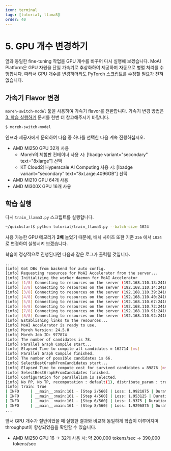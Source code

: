 ```yaml
---
icon: terminal
tags: [tutorial, llama3]
order: 40
---
```


# 5. GPU 개수 변경하기

앞과 동일한 fine-tuning 작업을 GPU 개수를 바꾸어 다시 실행해 보겠습니다. MoAI Platform은 GPU 자원을 단일 가속기로 추상화하여 제공하며 자동으로 병렬 처리를 수행합니다. 따라서 GPU 개수를 변경하더라도 PyTorch 스크립트를 수정할 필요가 전혀 없습니다.

## 가속기 Flavor 변경

`moreh-switch-model` 툴을 사용하여 가속기 flavor를 전환합니다. 가속기 변경 방법은 [3. 학습 실행하기](3_학습_실행하기.md) 문서를 한번 더 참고해주시기 바랍니다.

```bash
$ moreh-switch-model
```

인프라 제공자에게 문의하여 다음 중 하나를 선택한 다음 계속 진행하십시오.

- AMD MI250 GPU 32개 사용
    - Moreh의 체험판 컨테이너 사용 시: [!badge variant="secondary" text="8xlarge"] 선택
    - KT Cloud의 Hyperscale AI Computing 사용 시: [!badge variant="secondary" text="8xLarge.4096GB"] 선택
- AMD MI210 GPU 64개 사용
- AMD MI300X GPU 16개 사용

## 학습 실행

다시 `train_llama3.py` 스크립트를 실행합니다.

```bash
~/quickstart$ python tutorial/train_llama3.py --batch-size 1024
```

사용 가능한 GPU 메모리가 **2배** 늘었기 때문에, 배치 사이즈 또한 기존 `256` 에서 `1024`로 변경하여 실행시켜 보겠습니다. 

학습이 정상적으로 진행된다면 다음과 같은 로그가 출력될 것입니다.

```bash
...
[info] Got DBs from backend for auto config.
[info] Requesting resources for MoAI Accelerator from the server...
[info] Initializing the worker daemon for MoAI Accelerator
[info] [1/8] Connecting to resources on the server (192.168.110.13:24164)...
[info] [2/8] Connecting to resources on the server (192.168.110.14:24164)...
[info] [3/8] Connecting to resources on the server (192.168.110.39:24164)...
[info] [4/8] Connecting to resources on the server (192.168.110.40:24164)...
[info] [5/8] Connecting to resources on the server (192.168.110.67:24164)...
[info] [6/8] Connecting to resources on the server (192.168.110.72:24164)...
[info] [7/8] Connecting to resources on the server (192.168.110.91:24164)...
[info] [8/8] Connecting to resources on the server (192.168.110.92:24164)...
[info] Establishing links to the resources...
[info] MoAI Accelerator is ready to use.
[info] Moreh Version: 24.5.0
[info] Moreh Job ID: 977874
[info] The number of candidates is 78.
[info] Parallel Graph Compile start...
[info] Elapsed Time to compile all candidates = 162714 [ms]
[info] Parallel Graph Compile finished.
[info] The number of possible candidates is 66.
[info] SelectBestGraphFromCandidates start...
[info] Elapsed Time to compute cost for survived candidates = 89876 [ms]
[info] SelectBestGraphFromCandidates finished.
[info] Configuration for parallelism is selected.
[info] No PP, No TP, recomputation : default(1), distribute_param : true, distribute_low_prec_param : false
[info] train: true
| INFO     | __main__:main:161 - [Step 2/560] | Loss: 1.9921875 | Duration: 2.26 | Throughput: 232164.69 tokens/sec
| INFO     | __main__:main:161 - [Step 4/560] | Loss: 1.953125 | Duration: 1.24 | Throughput: 423495.10 tokens/sec
| INFO     | __main__:main:161 - [Step 6/560] | Loss: 1.9375 | Duration: 1.28 | Throughput: 409254.19 tokens/sec
| INFO     | __main__:main:161 - [Step 8/560] | Loss: 1.9296875 | Duration: 1.38 | Throughput: 381201.96 tokens/sec
...
```

앞서 GPU 개수가 절반이었을 때 실행한 결과와 비교해 동일하게 학습이 이루어지며 throughput이 향상되었음을 확인할 수 있습니다.

- AMD MI250 GPU 16 → 32개 사용 시: 약 200,000 tokens/sec → 390,000 tokens/sec
